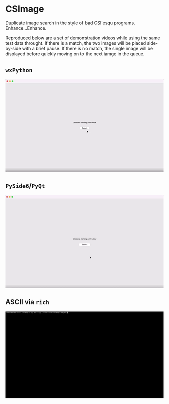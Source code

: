 # CSImage
Duplicate image search in the style of bad CSI'esqu programs. Enhance...Enhance.

Reproduced below are a set of demonstration videos while using the same test data throught. If there is a match, the two images will be placed side-by-side with a brief pause. If there is no match, the single image will be displayed before quickly moving on to the next iamge in the queue.


## `wxPython`

![](https://github.com/PyWoody/CSImage/blob/master/CSImage/recordings/wx_python.webp)

## `PySide6`/`PyQt`

![](https://github.com/PyWoody/CSImage/blob/master/CSImage/recordings/PySide6_PyQt.webp)


## ASCII via `rich`

![](https://github.com/PyWoody/CSImage/blob/master/CSImage/recordings/ascii_rich.webp)
